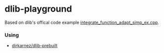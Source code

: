dlib-playground
===============
Based on dlib's offical code example [integrate_function_adapt_simp_ex.cpp](http://dlib.net/integrate_function_adapt_simp_ex.cpp.html).

### Using
- [dirkarnez/dlib-prebuilt](https://github.com/dirkarnez/dlib-prebuilt)
